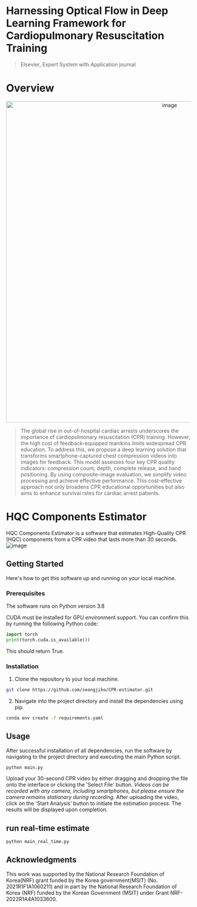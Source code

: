 # Harnessing Optical Flow in Deep Learning Framework for Cardiopulmonary Resuscitation Training
> Elsevier, Expert System with Application journal

# Overview

<center> 
  <img width="876" alt="image" src="https://github.com/seongjiko/CPR-estimator/assets/46768743/7979d7ac-6f67-4866-85d9-9f2b89db91cb"> 
</center>



> The global rise in out-of-hospital cardiac arrests underscores the importance of cardiopulmonary resuscitation (CPR) training. However, the high cost of feedback-equipped manikins limits widespread CPR education. To address this, we propose a deep learning solution that transforms smartphone-captured chest compression videos into images for feedback. This model assesses four key CPR quality indicators: compression count, depth, complete release, and hand positioning. By using composite-image evaluation, we simplify video processing and achieve effective performance. This cost-effective approach not only broadens CPR educational opportunities but also aims to enhance survival rates for cardiac arrest patients.

# HQC Components Estimator
HQC Components Estimator is a software that estimates High-Quality CPR (HQC) components from a CPR video that lasts more than 30 seconds. 
![image](https://github.com/seongjiko/CPR-estimator/assets/105999203/49196c14-d13f-4568-8cec-5f0260fb84c2)

<!-- ## real-time estimator demo -->

<!-- https://github.com/seongjiko/CPR-estimator/assets/105999203/602b4f1c-747a-40ce-8e14-6f44c984b91d -->

## Getting Started

Here's how to get this software up and running on your local machine.

### Prerequisites

The software runs on Python version 3.8

CUDA must be installed for GPU environment support. You can confirm this by running the following Python code:

```python
import torch
print(torch.cuda.is_available())
```

This should return True.





### Installation

1. Clone the repository to your local machine.

```bash
git clone https://github.com/seongjiko/CPR-estimator.git
```

2. Navigate into the project directory and install the dependencies using pip.

```bash
conda env create -f requirements.yaml
```

## Usage

After successful installation of all dependencies, run the software by navigating to the project directory and executing the main Python script.

```bash
python main.py
```

Upload your 30-second CPR video by either dragging and dropping the file onto the interface or clicking the 'Select File' button. *Videos can be recorded with any camera, including smartphones, but please ensure the camera remains stationary during recording.* After uploading the video, click on the 'Start Analysis' button to initiate the estimation process. The results will be displayed upon completion.

## run real-time estimate

```bash
python main_real_time.py
```


## Acknowledgments

This work was supported by the National Research Foundation of Korea(NRF) grant funded by the Korea government(MSIT) (No. 2021R1F1A1060211) and in part by the National Research Foundation of Korea (NRF) funded by the Korean Government (MSIT) under Grant NRF-2022R1A4A1033600. 

